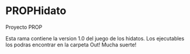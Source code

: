 # PROPHidato
Proyecto PROP

Esta rama contiene la version 1.0 del juego de los hidatos. Los ejecutables los podras encontrar en la carpeta Out!
Mucha suerte!

